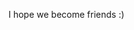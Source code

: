 I hope we become friends :)

<!---
laundromad/laundromad is a ✨ special ✨ repository because its `README.md` (this file) appears on your GitHub profile.
You can click the Preview link to take a look at your changes.
--->
